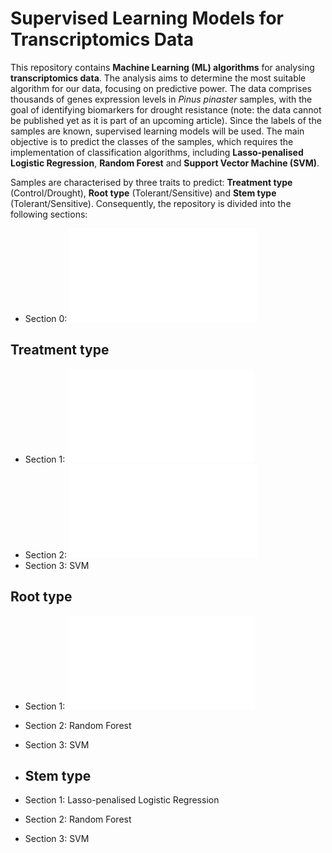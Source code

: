 # Supervised Learning Models for Transcriptomics Data

This repository contains **Machine Learning (ML) algorithms** for analysing **transcriptomics data**. The analysis aims to determine the most suitable algorithm for our data, focusing on predictive power. The data comprises thousands of genes expression levels in *Pinus pinaster* samples, with the goal of identifying biomarkers for drought resistance (note: the data cannot be published yet as it is part of an upcoming article). Since the labels of the samples are known, supervised learning models will be used. The main objective is to predict the classes of the samples, which requires the implementation of classification algorithms, including **Lasso-penalised Logistic Regression**, **Random Forest** and **Support Vector Machine (SVM)**.

Samples are characterised by three traits to predict: **Treatment type** (Control/Drought), **Root type** (Tolerant/Sensitive) and **Stem type** (Tolerant/Sensitive). Consequently, the repository is divided into the following sections:

- Section 0: ![Data Preparation](data_preparation.md)

## Treatment type
- Section 1: ![Lasso-penalised Logistic Regression](treatment_lasso_kfold_cv.md)
- Section 2: ![Random Forest](treatment_rf_kfold_cv.md)
- Section 3: SVM

## Root type
- Section 1: ![Lasso-penalised Logistic Regression](root_lasso_kfold_cv.md)
- Section 2: Random Forest
- Section 3: SVM

- ## Stem type
- Section 1: Lasso-penalised Logistic Regression
- Section 2: Random Forest
- Section 3: SVM

